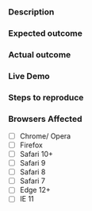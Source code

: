 ### Description
<!-- Example: The `app-datepicker` element causes the page to turn pink when clicked. -->

### Expected outcome
<!-- Example: The page stays the same color. -->

### Actual outcome
<!-- Example: The page turns pink. -->

### Live Demo
<!-- Example: https://jsbin.com/nanejerivi/edit?html,output -->

### Steps to reproduce
<!-- Example
1. Put a `app-datepicker` element in the page.
2. Open the page in a web browser.
3. Click the `app-datepicker` element.
-->

### Browsers Affected
<!-- Check all that apply -->
- [ ] Chrome/ Opera
- [ ] Firefox
- [ ] Safari 10+
- [ ] Safari 9
- [ ] Safari 8
- [ ] Safari 7
- [ ] Edge 12+
- [ ] IE 11
